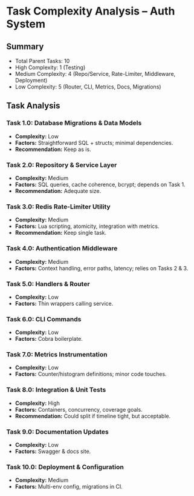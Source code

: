 # Task Complexity Analysis – Auth System

## Summary

- Total Parent Tasks: 10
- High Complexity: 1 (Testing)
- Medium Complexity: 4 (Repo/Service, Rate-Limiter, Middleware, Deployment)
- Low Complexity: 5 (Router, CLI, Metrics, Docs, Migrations)

## Task Analysis

### Task 1.0: Database Migrations & Data Models

- **Complexity:** Low
- **Factors:** Straightforward SQL + structs; minimal dependencies.
- **Recommendation:** Keep as is.

### Task 2.0: Repository & Service Layer

- **Complexity:** Medium
- **Factors:** SQL queries, cache coherence, bcrypt; depends on Task 1.
- **Recommendation:** Adequate size.

### Task 3.0: Redis Rate-Limiter Utility

- **Complexity:** Medium
- **Factors:** Lua scripting, atomicity, integration with metrics.
- **Recommendation:** Keep single task.

### Task 4.0: Authentication Middleware

- **Complexity:** Medium
- **Factors:** Context handling, error paths, latency; relies on Tasks 2 & 3.

### Task 5.0: Handlers & Router

- **Complexity:** Low
- **Factors:** Thin wrappers calling service.

### Task 6.0: CLI Commands

- **Complexity:** Low
- **Factors:** Cobra boilerplate.

### Task 7.0: Metrics Instrumentation

- **Complexity:** Low
- **Factors:** Counter/histogram definitions; minor code touches.

### Task 8.0: Integration & Unit Tests

- **Complexity:** High
- **Factors:** Containers, concurrency, coverage goals.
- **Recommendation:** Could split if timeline tight, but acceptable.

### Task 9.0: Documentation Updates

- **Complexity:** Low
- **Factors:** Swagger & docs site.

### Task 10.0: Deployment & Configuration

- **Complexity:** Medium
- **Factors:** Multi-env config, migrations in CI.
